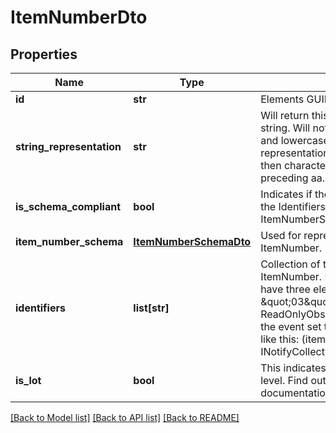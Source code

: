 # ItemNumberDto

## Properties
Name | Type | Description | Notes
------------ | ------------- | ------------- | -------------
**id** | **str** | Elements GUID identifier.              | 
**string_representation** | **str** | Will return this ItemNumber as point delimited string. Will not distinguish between upper- and lowercase and return an all-lowercase representation. Will consider first numbers, then characters, e.g. 1a is considered preceding aa.              | [optional] 
**is_schema_compliant** | **bool** | Indicates if the characters and the length of the Identifiers match the current ItemNumberSchema.              | 
**item_number_schema** | [**ItemNumberSchemaDto**](ItemNumberSchemaDto.md) | Used for representing and validating this ItemNumber.              | [optional] 
**identifiers** | **list[str]** | Collection of the single identifiers in this ItemNumber. P.e., \&quot;02.03.004\&quot; will have three elements \&quot;02\&quot;, \&quot;03\&quot;, and \&quot;004\&quot;. Since ReadOnlyObservableCollection&#x60;1 does have the event set to protected, it can be accessed like this: (itemNumber.Identifiers as INotifyCollectionChanged).CollectionChanged              | [optional] 
**is_lot** | **bool** | This indicates if this item number is at the lot level. Find out more about lots in the documentation. | 

[[Back to Model list]](../README.md#documentation-for-models) [[Back to API list]](../README.md#documentation-for-api-endpoints) [[Back to README]](../README.md)


